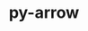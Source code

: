 ---
title: "py-arrow"
layout: cache
categories: [package, develop]
meta: {"compilers": ["gcc@=11.1.0", "gcc@=11.4.0", "gcc@=9.4.0", "oneapi@=2024.2.1"], "num_specs": 62, "num_specs_by_stack": {"data-vis-sdk": 7, "e4s": 12, "e4s-neoverse-v2": 14, "e4s-neoverse_v1": 6, "e4s-oneapi": 21, "e4s-power": 2, "root": 62}, "oss": ["ubuntu20.04", "ubuntu22.04"], "platforms": ["linux"], "stacks": ["data-vis-sdk", "e4s", "e4s-neoverse-v2", "e4s-neoverse_v1", "e4s-oneapi", "e4s-power", "root"], "targets": ["neoverse_v1", "neoverse_v2", "ppc64le", "x86_64_v3"], "versions": ["1.2.3", "1.3.0"]}
spec_details: [{"compiler": "gcc@=11.4.0", "hash": "2ddoqw4qy5bovqv6rso6virtwkr5ycz4", "os": "ubuntu22.04", "platform": "linux", "size": "-", "stacks": ["e4s-neoverse-v2", "root"], "target": "neoverse_v2", "variants": ["build_system=python_pip"], "versions": ["1.2.3"]}, {"compiler": "gcc@=11.1.0", "hash": "2yspew2taccfsw4nohzswuhtgzohunxv", "os": "ubuntu20.04", "platform": "linux", "size": "-", "stacks": ["data-vis-sdk", "root"], "target": "x86_64_v3", "variants": ["build_system=python_pip"], "versions": ["1.2.3"]}, {"compiler": "oneapi@=2024.2.1", "hash": "2z6a4wjrdf7j5p7suih5yg3dob5nruze", "os": "ubuntu22.04", "platform": "linux", "size": "-", "stacks": ["e4s-oneapi", "root"], "target": "x86_64_v3", "variants": ["build_system=python_pip"], "versions": ["1.2.3"]}, {"compiler": "gcc@=11.4.0", "hash": "2znh4dbk7c6acmgarjnpcguzgpfh7m4d", "os": "ubuntu22.04", "platform": "linux", "size": "-", "stacks": ["e4s-neoverse-v2", "root"], "target": "neoverse_v2", "variants": ["build_system=python_pip"], "versions": ["1.2.3"]}, {"compiler": "oneapi@=2024.2.1", "hash": "3cr6wovugzme32itabp26ys2rqs7crka", "os": "ubuntu22.04", "platform": "linux", "size": "-", "stacks": ["e4s-oneapi", "root"], "target": "x86_64_v3", "variants": ["build_system=python_pip"], "versions": ["1.2.3"]}, {"compiler": "gcc@=11.1.0", "hash": "4ht3wxvawo4g5fjfgtoozbqeahdrklsp", "os": "ubuntu20.04", "platform": "linux", "size": "-", "stacks": ["data-vis-sdk", "root"], "target": "x86_64_v3", "variants": ["build_system=python_pip"], "versions": ["1.2.3"]}, {"compiler": "gcc@=11.4.0", "hash": "4hxrsda4wt7pwz2qflkxtjwl22uwq7tw", "os": "ubuntu22.04", "platform": "linux", "size": "-", "stacks": ["e4s", "root"], "target": "x86_64_v3", "variants": ["build_system=python_pip"], "versions": ["1.2.3"]}, {"compiler": "gcc@=11.4.0", "hash": "4m6eckzchqlnostacstdujd6s6vvkd42", "os": "ubuntu22.04", "platform": "linux", "size": "-", "stacks": ["e4s-neoverse-v2", "root"], "target": "neoverse_v2", "variants": ["build_system=python_pip"], "versions": ["1.2.3"]}, {"compiler": "gcc@=11.1.0", "hash": "4pynyhbkhyo7jhowoxfq75sqfkqcfhxn", "os": "ubuntu20.04", "platform": "linux", "size": "-", "stacks": ["data-vis-sdk", "root"], "target": "x86_64_v3", "variants": ["build_system=python_pip"], "versions": ["1.2.3"]}, {"compiler": "gcc@=11.4.0", "hash": "4uc23bxcvhlt4tdrvykwf5qypvty2zou", "os": "ubuntu22.04", "platform": "linux", "size": "-", "stacks": ["e4s-neoverse-v2", "root"], "target": "neoverse_v2", "variants": ["build_system=python_pip"], "versions": ["1.2.3"]}, {"compiler": "gcc@=11.4.0", "hash": "67fstb7ndr76p4emc2lu4nroxxxo735o", "os": "ubuntu22.04", "platform": "linux", "size": "-", "stacks": ["e4s-neoverse_v1", "root"], "target": "neoverse_v1", "variants": ["build_system=python_pip"], "versions": ["1.3.0"]}, {"compiler": "gcc@=11.4.0", "hash": "6q455fbveqfnb7uuollgwbpokp6ll3dp", "os": "ubuntu22.04", "platform": "linux", "size": "-", "stacks": ["e4s", "root"], "target": "x86_64_v3", "variants": ["build_system=python_pip"], "versions": ["1.2.3"]}, {"compiler": "oneapi@=2024.2.1", "hash": "7qmk2rms24mx2yfaipjtrgjbjtb7zqtl", "os": "ubuntu22.04", "platform": "linux", "size": "-", "stacks": ["e4s-oneapi", "root"], "target": "x86_64_v3", "variants": ["build_system=python_pip"], "versions": ["1.2.3"]}, {"compiler": "oneapi@=2024.2.1", "hash": "7xlejnu2hxknjv2g4ell5w7tzna46uhd", "os": "ubuntu22.04", "platform": "linux", "size": "-", "stacks": ["e4s-oneapi", "root"], "target": "x86_64_v3", "variants": ["build_system=python_pip"], "versions": ["1.2.3"]}, {"compiler": "gcc@=11.4.0", "hash": "aalytdxfgsnk56klfkf4zzbffbjzk5yz", "os": "ubuntu22.04", "platform": "linux", "size": "-", "stacks": ["e4s-neoverse_v1", "root"], "target": "neoverse_v1", "variants": ["build_system=python_pip"], "versions": ["1.3.0"]}, {"compiler": "oneapi@=2024.2.1", "hash": "abpizg2xhvmhw3qzgydr4bvoric5cnbc", "os": "ubuntu22.04", "platform": "linux", "size": "-", "stacks": ["e4s-oneapi", "root"], "target": "x86_64_v3", "variants": ["build_system=python_pip"], "versions": ["1.2.3"]}, {"compiler": "gcc@=9.4.0", "hash": "agkroiv2fg53ijjkycvcig6a5m2fnk7w", "os": "ubuntu20.04", "platform": "linux", "size": "-", "stacks": ["e4s-power", "root"], "target": "ppc64le", "variants": ["build_system=python_pip"], "versions": ["1.2.3"]}, {"compiler": "gcc@=11.4.0", "hash": "aziev7xzyowmi63fqtd66ihjfxyfgcx6", "os": "ubuntu22.04", "platform": "linux", "size": "-", "stacks": ["e4s-neoverse-v2", "root"], "target": "neoverse_v2", "variants": ["build_system=python_pip"], "versions": ["1.2.3"]}, {"compiler": "gcc@=11.4.0", "hash": "bj7ltjolwui24hbqaxtuy5ydrz6dvxcc", "os": "ubuntu22.04", "platform": "linux", "size": "-", "stacks": ["e4s-neoverse_v1", "root"], "target": "neoverse_v1", "variants": ["build_system=python_pip"], "versions": ["1.3.0"]}, {"compiler": "gcc@=11.4.0", "hash": "ckcicomi5chzbftqlu75pcrer3z7pjvl", "os": "ubuntu22.04", "platform": "linux", "size": "-", "stacks": ["e4s", "root"], "target": "x86_64_v3", "variants": ["build_system=python_pip"], "versions": ["1.2.3"]}, {"compiler": "gcc@=11.4.0", "hash": "cr6fdfxmnktcnbeydkinr4xifdssskxh", "os": "ubuntu22.04", "platform": "linux", "size": "-", "stacks": ["e4s", "root"], "target": "x86_64_v3", "variants": ["build_system=python_pip"], "versions": ["1.2.3"]}, {"compiler": "oneapi@=2024.2.1", "hash": "d2kcfr5l2qt47lnvorded5bv2qnwqd6h", "os": "ubuntu22.04", "platform": "linux", "size": "-", "stacks": ["e4s-oneapi", "root"], "target": "x86_64_v3", "variants": ["build_system=python_pip"], "versions": ["1.2.3"]}, {"compiler": "oneapi@=2024.2.1", "hash": "dew6rctegooegir3kuq2qlwporu55tws", "os": "ubuntu22.04", "platform": "linux", "size": "-", "stacks": ["e4s-oneapi", "root"], "target": "x86_64_v3", "variants": ["build_system=python_pip"], "versions": ["1.2.3"]}, {"compiler": "gcc@=11.4.0", "hash": "epguwd34hxtblrsrxaq7jd5rt6qluxsy", "os": "ubuntu22.04", "platform": "linux", "size": "-", "stacks": ["e4s-neoverse_v1", "root"], "target": "neoverse_v1", "variants": ["build_system=python_pip"], "versions": ["1.3.0"]}, {"compiler": "oneapi@=2024.2.1", "hash": "fawcbmkc7scxz5p343v4clvgzzq4pazo", "os": "ubuntu22.04", "platform": "linux", "size": "-", "stacks": ["e4s-oneapi", "root"], "target": "x86_64_v3", "variants": ["build_system=python_pip"], "versions": ["1.2.3"]}, {"compiler": "gcc@=11.1.0", "hash": "g3biop25zveq6bb5eoghwthstrla24xf", "os": "ubuntu20.04", "platform": "linux", "size": "-", "stacks": ["data-vis-sdk", "root"], "target": "x86_64_v3", "variants": ["build_system=python_pip"], "versions": ["1.2.3"]}, {"compiler": "gcc@=11.4.0", "hash": "gamyvxpxrny7yqkajdc3rbciltep5csc", "os": "ubuntu22.04", "platform": "linux", "size": "-", "stacks": ["e4s-neoverse-v2", "root"], "target": "neoverse_v2", "variants": ["build_system=python_pip"], "versions": ["1.2.3"]}, {"compiler": "gcc@=11.4.0", "hash": "gltrvixrxpyqu22orq5234qto7y4agxq", "os": "ubuntu22.04", "platform": "linux", "size": "-", "stacks": ["e4s-neoverse-v2", "root"], "target": "neoverse_v2", "variants": ["build_system=python_pip"], "versions": ["1.2.3"]}, {"compiler": "gcc@=11.4.0", "hash": "hcpesmkhp746gmkt33p6lw7azeda3xal", "os": "ubuntu22.04", "platform": "linux", "size": "-", "stacks": ["e4s-neoverse-v2", "root"], "target": "neoverse_v2", "variants": ["build_system=python_pip"], "versions": ["1.2.3"]}, {"compiler": "oneapi@=2024.2.1", "hash": "hfaeygerminbq3ucgwzvjf3nwqd3776p", "os": "ubuntu22.04", "platform": "linux", "size": "-", "stacks": ["e4s-oneapi", "root"], "target": "x86_64_v3", "variants": ["build_system=python_pip"], "versions": ["1.2.3"]}, {"compiler": "oneapi@=2024.2.1", "hash": "i462jg7yv56rbkxadlniysrrblmhb6em", "os": "ubuntu22.04", "platform": "linux", "size": "-", "stacks": ["e4s-oneapi", "root"], "target": "x86_64_v3", "variants": ["build_system=python_pip"], "versions": ["1.2.3"]}, {"compiler": "oneapi@=2024.2.1", "hash": "iavzktvejae534l6lqahhxvbjzu26bom", "os": "ubuntu22.04", "platform": "linux", "size": "-", "stacks": ["e4s-oneapi", "root"], "target": "x86_64_v3", "variants": ["build_system=python_pip"], "versions": ["1.2.3"]}, {"compiler": "oneapi@=2024.2.1", "hash": "jdwfyi6bbenwu5yr3qhszyurxcfkjmwb", "os": "ubuntu22.04", "platform": "linux", "size": "-", "stacks": ["e4s-oneapi", "root"], "target": "x86_64_v3", "variants": ["build_system=python_pip"], "versions": ["1.2.3"]}, {"compiler": "gcc@=11.4.0", "hash": "k2opcyoivofanqpyyms6ft6gqxqt3p67", "os": "ubuntu22.04", "platform": "linux", "size": "-", "stacks": ["e4s", "root"], "target": "x86_64_v3", "variants": ["build_system=python_pip"], "versions": ["1.2.3"]}, {"compiler": "gcc@=11.4.0", "hash": "lghk2lvrfj5ntvrvw55sxhqv54rvyvca", "os": "ubuntu22.04", "platform": "linux", "size": "-", "stacks": ["e4s", "root"], "target": "x86_64_v3", "variants": ["build_system=python_pip"], "versions": ["1.2.3"]}, {"compiler": "gcc@=11.4.0", "hash": "lgj7v6b6bpqiumq7a5k32t5b7vzto6q2", "os": "ubuntu22.04", "platform": "linux", "size": "-", "stacks": ["e4s", "root"], "target": "x86_64_v3", "variants": ["build_system=python_pip"], "versions": ["1.2.3"]}, {"compiler": "oneapi@=2024.2.1", "hash": "mf3htzdyxjjbihkji36h6q2xjjat6gjo", "os": "ubuntu22.04", "platform": "linux", "size": "-", "stacks": ["e4s-oneapi", "root"], "target": "x86_64_v3", "variants": ["build_system=python_pip"], "versions": ["1.2.3"]}, {"compiler": "gcc@=11.4.0", "hash": "mu2egpm2pezdejhmt4zejxygib65lm25", "os": "ubuntu22.04", "platform": "linux", "size": "-", "stacks": ["e4s-neoverse-v2", "root"], "target": "neoverse_v2", "variants": ["build_system=python_pip"], "versions": ["1.2.3"]}, {"compiler": "oneapi@=2024.2.1", "hash": "n36mc4dhrtrf5yas2uhegmwvsvyfcqzj", "os": "ubuntu22.04", "platform": "linux", "size": "-", "stacks": ["e4s-oneapi", "root"], "target": "x86_64_v3", "variants": ["build_system=python_pip"], "versions": ["1.2.3"]}, {"compiler": "gcc@=11.4.0", "hash": "nazvnijurmufx4ckv2xdweeplymaznt7", "os": "ubuntu22.04", "platform": "linux", "size": "-", "stacks": ["e4s-neoverse_v1", "root"], "target": "neoverse_v1", "variants": ["build_system=python_pip"], "versions": ["1.3.0"]}, {"compiler": "gcc@=11.1.0", "hash": "nfdahmzoah5wtdajm6yreu74ph6nss7d", "os": "ubuntu20.04", "platform": "linux", "size": "-", "stacks": ["data-vis-sdk", "root"], "target": "x86_64_v3", "variants": ["build_system=python_pip"], "versions": ["1.2.3"]}, {"compiler": "gcc@=11.4.0", "hash": "nljaikwbpqye2nswxkls5iqpzbseagfo", "os": "ubuntu22.04", "platform": "linux", "size": "-", "stacks": ["e4s-neoverse-v2", "root"], "target": "neoverse_v2", "variants": ["build_system=python_pip"], "versions": ["1.2.3"]}, {"compiler": "gcc@=11.4.0", "hash": "ocxdf2vcnqvd5utx77dzmuvdccb3lrql", "os": "ubuntu22.04", "platform": "linux", "size": "-", "stacks": ["e4s-neoverse-v2", "root"], "target": "neoverse_v2", "variants": ["build_system=python_pip"], "versions": ["1.2.3"]}, {"compiler": "oneapi@=2024.2.1", "hash": "pvupaharcs2ehrlxlngirx7ofii65rbc", "os": "ubuntu22.04", "platform": "linux", "size": "-", "stacks": ["e4s-oneapi", "root"], "target": "x86_64_v3", "variants": ["build_system=python_pip"], "versions": ["1.2.3"]}, {"compiler": "gcc@=11.4.0", "hash": "ql2htsjsupyx7hnhgg7eod3okat254ob", "os": "ubuntu22.04", "platform": "linux", "size": "-", "stacks": ["e4s-neoverse-v2", "root"], "target": "neoverse_v2", "variants": ["build_system=python_pip"], "versions": ["1.2.3"]}, {"compiler": "oneapi@=2024.2.1", "hash": "rlcxqbeogxblwuiwgjojytwvxdas5bop", "os": "ubuntu22.04", "platform": "linux", "size": "-", "stacks": ["e4s-oneapi", "root"], "target": "x86_64_v3", "variants": ["build_system=python_pip"], "versions": ["1.2.3"]}, {"compiler": "oneapi@=2024.2.1", "hash": "sjzaxfczb6qwo3ahgyxxqxfnuxpgc5gp", "os": "ubuntu22.04", "platform": "linux", "size": "-", "stacks": ["e4s-oneapi", "root"], "target": "x86_64_v3", "variants": ["build_system=python_pip"], "versions": ["1.2.3"]}, {"compiler": "gcc@=9.4.0", "hash": "so2ex3ennakv5rtcrkrlwvdzduy6tceb", "os": "ubuntu20.04", "platform": "linux", "size": "-", "stacks": ["e4s-power", "root"], "target": "ppc64le", "variants": ["build_system=python_pip"], "versions": ["1.2.3"]}, {"compiler": "oneapi@=2024.2.1", "hash": "sqquovl263i4cjzycc6lvcycghmuldej", "os": "ubuntu22.04", "platform": "linux", "size": "-", "stacks": ["e4s-oneapi", "root"], "target": "x86_64_v3", "variants": ["build_system=python_pip"], "versions": ["1.2.3"]}, {"compiler": "gcc@=11.4.0", "hash": "sy5nylfinwegedbmm4ygzym4nic4jod5", "os": "ubuntu22.04", "platform": "linux", "size": "-", "stacks": ["e4s", "root"], "target": "x86_64_v3", "variants": ["build_system=python_pip"], "versions": ["1.2.3"]}, {"compiler": "gcc@=11.4.0", "hash": "tksjird4jyyoiapsvjtjsoteoyzduhbm", "os": "ubuntu22.04", "platform": "linux", "size": "-", "stacks": ["e4s-neoverse-v2", "root"], "target": "neoverse_v2", "variants": ["build_system=python_pip"], "versions": ["1.2.3"]}, {"compiler": "gcc@=11.1.0", "hash": "tt6mowv7gfle5ye2yawyrnpx6qpuijzy", "os": "ubuntu20.04", "platform": "linux", "size": "-", "stacks": ["data-vis-sdk", "root"], "target": "x86_64_v3", "variants": ["build_system=python_pip"], "versions": ["1.2.3"]}, {"compiler": "gcc@=11.4.0", "hash": "tvy6chtnypd5giisydzrtrp7ao2obj4l", "os": "ubuntu22.04", "platform": "linux", "size": "-", "stacks": ["e4s-neoverse_v1", "root"], "target": "neoverse_v1", "variants": ["build_system=python_pip"], "versions": ["1.3.0"]}, {"compiler": "oneapi@=2024.2.1", "hash": "ugkamco4whqm7l5f2c3ogm6x6hpyh4v3", "os": "ubuntu22.04", "platform": "linux", "size": "-", "stacks": ["e4s-oneapi", "root"], "target": "x86_64_v3", "variants": ["build_system=python_pip"], "versions": ["1.2.3"]}, {"compiler": "gcc@=11.1.0", "hash": "uts47tfx74zji46cy5ygjcw3gac4nzu4", "os": "ubuntu20.04", "platform": "linux", "size": "-", "stacks": ["data-vis-sdk", "root"], "target": "x86_64_v3", "variants": ["build_system=python_pip"], "versions": ["1.2.3"]}, {"compiler": "oneapi@=2024.2.1", "hash": "uupsapbprpgffpxuj4ky5heum5nozank", "os": "ubuntu22.04", "platform": "linux", "size": "-", "stacks": ["e4s-oneapi", "root"], "target": "x86_64_v3", "variants": ["build_system=python_pip"], "versions": ["1.2.3"]}, {"compiler": "gcc@=11.4.0", "hash": "vqdsfrfcb6j4e2tiy7lofv5gujycueg4", "os": "ubuntu22.04", "platform": "linux", "size": "-", "stacks": ["e4s", "root"], "target": "x86_64_v3", "variants": ["build_system=python_pip"], "versions": ["1.2.3"]}, {"compiler": "gcc@=11.4.0", "hash": "w3l4khxupv6o6raat7ui6fxjemonsuxc", "os": "ubuntu22.04", "platform": "linux", "size": "-", "stacks": ["e4s", "root"], "target": "x86_64_v3", "variants": ["build_system=python_pip"], "versions": ["1.2.3"]}, {"compiler": "oneapi@=2024.2.1", "hash": "wvzmv5e5qrnwpfcxbgonnrookdelrhto", "os": "ubuntu22.04", "platform": "linux", "size": "-", "stacks": ["e4s-oneapi", "root"], "target": "x86_64_v3", "variants": ["build_system=python_pip"], "versions": ["1.2.3"]}, {"compiler": "gcc@=11.4.0", "hash": "y7t7ssgdsstkai2ctdoonobpg2jlom7n", "os": "ubuntu22.04", "platform": "linux", "size": "-", "stacks": ["e4s", "root"], "target": "x86_64_v3", "variants": ["build_system=python_pip"], "versions": ["1.2.3"]}, {"compiler": "gcc@=11.4.0", "hash": "yiq45ogtu6vgfnjwyckrd6wyjtx7ce5b", "os": "ubuntu22.04", "platform": "linux", "size": "-", "stacks": ["e4s", "root"], "target": "x86_64_v3", "variants": ["build_system=python_pip"], "versions": ["1.2.3"]}, {"compiler": "gcc@=11.4.0", "hash": "zlbn6doughc2dxdtleelnnnnxbpd7lqd", "os": "ubuntu22.04", "platform": "linux", "size": "-", "stacks": ["e4s-neoverse-v2", "root"], "target": "neoverse_v2", "variants": ["build_system=python_pip"], "versions": ["1.2.3"]}]
---